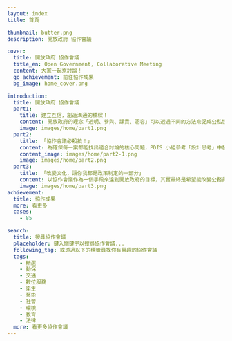 ```yaml
---
layout: index
title: 首頁

thumbnail: butter.png
description: 開放政府 協作會議

cover:
  title: 開放政府 協作會議
  title_en: Open Government, Collaborative Meeting
  content: 大家一起來討論！
  go_achievement: 前往協作成果
  bg_image: home_cover.png

introduction:
  title: 開放政府 協作會議
  part1:
    title: 建立互信，創造溝通的橋樑！
    content: 開放政府的理念「透明、參與、課責、涵容」可以透過不同的方法來促成公私協力，我們最常使用的方式是辦理「協作會議」。 協作會議跟政府部門傳統的公聽會、說明會不同之處，在於我們強調公私部門共同磨合出一個適合討論的核心問題，並導入主持技術與科技工具，確保會議能符合開放政府精神。<br>公部門與大眾之間的信任基礎越高，我們便有更高的機會擁有完善的公共政策。因此，我們以協作會議作為開放政府的一個手段，透過資訊的對齊，對話的開啟，提供公務員及民眾一個更開放的管道，優化政策制定的過程。
    image: images/home/part1.png
  part2:
    title: 「協作會議必殺技！」
    content: 為確保每一案都能找出適合討論的核心問題，PDIS 小組參考「設計思考」中發散收斂的方式，在每場協作會議籌備之初，帶領著部會一同蒐集資料，透過深度盤點訪談利害關係人了解議題面向。再協同部會一起重新定義問題，整理心智圖，以奠基後續協作會議的討論基礎。協作會議中，運用心智圖來與大家共同盤點議題。訓練專門帶領討論的小桌長在小組討論中，將聚焦的核心問題更進一步的發展實質的解法。協作會議過後，部會針對討論成果進行參採與否的回應。這個探詢議題的過程，除了讓部會更全面了解議題外，過程中留下的成果及紀錄也可供往後對議題有興趣的人參考。
    content_image: images/home/part2-1.png
    image: images/home/part2.png
  part3:
    title: 「改變文化，讓你我都是政策制定的一部分」
    content: 以協作會議作為一個手段來達到開放政府的目標，其實最終是希望能改變公務員對政策制定的既有看法，透過開放民眾參與，來讓多元的聲音進入政策制定的過程，運用對話來凝聚共識，建立互信。同時也希望透過這個過程，讓大家知道，公共事務不再只是政府的工作，而是所有人的責任。<br>因此，我們提供了許多在籌備過程中需要的協助及教戰守則，（如何深度訪談，小桌長教戰手冊）讓部會可以在不了解時可以詢問或參考；同時根據各部會不同的文化及需求來客製實作工作坊，讓沒有實際操作過開放政府協作會議的同仁們也能演練及深入了解開放政府。我們也期待在這個過程中，能讓更多的民眾參與其中，因而建立起互信與溝通的橋樑
    image: images/home/part3.png
achievement:
  title: 協作成果
  more: 看更多
  cases:
    - 85

search:
  title: 搜尋協作會議
  placeholder: 鍵入關鍵字以搜尋協作會議...
  following_tag: 或透過以下的標籤尋找你有興趣的協作會議
  tags:
    - 精選
    - 動保
    - 交通
    - 數位服務
    - 衛生
    - 藝術
    - 社會
    - 環境
    - 教育
    - 法律
  more: 看更多協作會議
---
```

